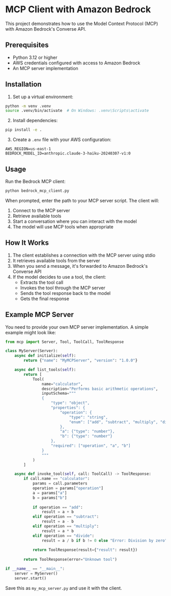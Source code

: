# MCP Client with Amazon Bedrock

This project demonstrates how to use the Model Context Protocol (MCP) with Amazon Bedrock's Converse API.

## Prerequisites

- Python 3.12 or higher
- AWS credentials configured with access to Amazon Bedrock
- An MCP server implementation

## Installation

1. Set up a virtual environment:
```bash
python -m venv .venv
source .venv/bin/activate  # On Windows: .venv\Scripts\activate
```

2. Install dependencies:
```bash
pip install -e .
```

3. Create a `.env` file with your AWS configuration:
```
AWS_REGION=us-east-1
BEDROCK_MODEL_ID=anthropic.claude-3-haiku-20240307-v1:0
```

## Usage

Run the Bedrock MCP client:

```bash
python bedrock_mcp_client.py
```

When prompted, enter the path to your MCP server script. The client will:

1. Connect to the MCP server
2. Retrieve available tools
3. Start a conversation where you can interact with the model
4. The model will use MCP tools when appropriate

## How It Works

1. The client establishes a connection with the MCP server using stdio
2. It retrieves available tools from the server
3. When you send a message, it's forwarded to Amazon Bedrock's Converse API
4. If the model decides to use a tool, the client:
   - Extracts the tool call
   - Invokes the tool through the MCP server
   - Sends the tool response back to the model
   - Gets the final response

## Example MCP Server

You need to provide your own MCP server implementation. A simple example might look like:

```python
from mcp import Server, Tool, ToolCall, ToolResponse

class MyServer(Server):
    async def initialize(self):
        return {"name": "MyMCPServer", "version": "1.0.0"}

    async def list_tools(self):
        return [
            Tool(
                name="calculator",
                description="Performs basic arithmetic operations",
                inputSchema="""
                {
                    "type": "object",
                    "properties": {
                        "operation": {
                            "type": "string",
                            "enum": ["add", "subtract", "multiply", "divide"]
                        },
                        "a": {"type": "number"},
                        "b": {"type": "number"}
                    },
                    "required": ["operation", "a", "b"]
                }
                """
            )
        ]

    async def invoke_tool(self, call: ToolCall) -> ToolResponse:
        if call.name == "calculator":
            params = call.parameters
            operation = params["operation"]
            a = params["a"]
            b = params["b"]
            
            if operation == "add":
                result = a + b
            elif operation == "subtract":
                result = a - b
            elif operation == "multiply":
                result = a * b
            elif operation == "divide":
                result = a / b if b != 0 else "Error: Division by zero"
                
            return ToolResponse(result={"result": result})
        
        return ToolResponse(error="Unknown tool")

if __name__ == "__main__":
    server = MyServer()
    server.start()
```

Save this as `my_mcp_server.py` and use it with the client.

